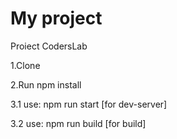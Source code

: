 # My project
Proiect CodersLab

1.Clone

2.Run npm install

3.1 use: npm run start [for dev-server]

3.2 use: npm run build [for build]
